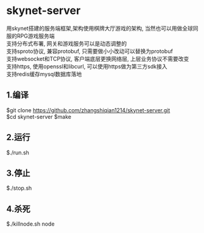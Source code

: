 # skynet-server
用skynet搭建的服务端框架,架构使用棋牌大厅游戏的架构, 当然也可以用做全球同服的RPG游戏服务端  
支持分布式布署, 网关和游戏服务可以是动态调整的  
支持sproto协议, 兼容protobuf, 只需要做小小改动可以替换为protobuf  
支持websocket和TCP协议, 客户端底层更换网络层, 上层业务协议不需要改变  
支持https, 使用openssl和libcurl, 可以使用https做为第三方sdk接入  
支持redis缓存mysql数据库落地

## 1.编译
  $git clone https://github.com/zhangshiqian1214/skynet-server.git  
  $cd skynet-server
  $make

## 2.运行
  $./run.sh

## 3.停止
  $./stop.sh

## 4.杀死
  $./killnode.sh node



